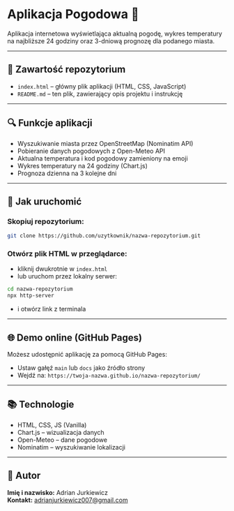 # Aplikacja Pogodowa 🌌

Aplikacja internetowa wyświetlająca aktualną pogodę, wykres temperatury na najbliższe 24 godziny oraz 3-dniową prognozę dla podanego miasta.

---

## 📁 Zawartość repozytorium

- `index.html` – główny plik aplikacji (HTML, CSS, JavaScript)
- `README.md` – ten plik, zawierający opis projektu i instrukcję

---

## 🔍 Funkcje aplikacji

- Wyszukiwanie miasta przez OpenStreetMap (Nominatim API)
- Pobieranie danych pogodowych z Open-Meteo API
- Aktualna temperatura i kod pogodowy zamieniony na emoji
- Wykres temperatury na 24 godziny (Chart.js)
- Prognoza dzienna na 3 kolejne dni

---

## 🚀 Jak uruchomić

### Skopiuj repozytorium:

```bash
git clone https://github.com/uzytkownik/nazwa-repozytorium.git
```

### Otwórz plik HTML w przeglądarce:

- kliknij dwukrotnie w `index.html`
- lub uruchom przez lokalny serwer:

```bash
cd nazwa-repozytorium
npx http-server
```

- i otwórz link z terminala

---

## 🌐 Demo online (GitHub Pages)

Możesz udostępnić aplikację za pomocą GitHub Pages:

- Ustaw gałęź `main` lub `docs` jako źródło strony
- Wejdź na: `https://twoja-nazwa.github.io/nazwa-repozytorium/`

---

## 📚 Technologie

- HTML, CSS, JS (Vanilla)
- Chart.js – wizualizacja danych
- Open-Meteo – dane pogodowe
- Nominatim – wyszukiwanie lokalizacji

---

## 👤 Autor

**Imię i nazwisko:** Adrian Jurkiewicz\
**Kontakt:** adrianjurkiewicz007@gmail.com

